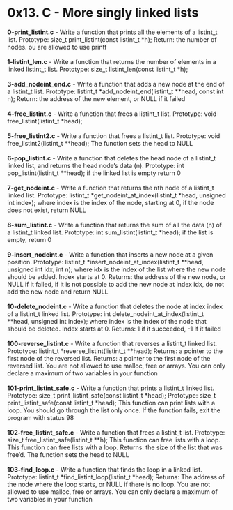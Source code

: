 # 0x13. C - More singly linked lists<br/>
**0-print_listint.c** - Write a function that prints all the elements of a listint_t list. Prototype: size_t print_listint(const listint_t *h); Return: the number of nodes. ou are allowed to use printf<br/><br/>
**1-listint_len.c** - Write a function that returns the number of elements in a linked listint_t list. Prototype: size_t listint_len(const listint_t *h);<br/><br/>
**3-add_nodeint_end.c** - Write a function that adds a new node at the end of a listint_t list. Prototype: listint_t *add_nodeint_end(listint_t **head, const int n); Return: the address of the new element, or NULL if it failed<br/><br/>
**4-free_listint.c** - Write a function that frees a listint_t list. Prototype: void free_listint(listint_t *head);<br/><br/>
**5-free_listint2.c** - Write a function that frees a listint_t list. Prototype: void free_listint2(listint_t **head); The function sets the head to NULL<br/><br/>
**6-pop_listint.c** - Write a function that deletes the head node of a listint_t linked list, and returns the head node’s data (n). Prototype: int pop_listint(listint_t **head); if the linked list is empty return 0<br/><br/>
**7-get_nodeint.c** - Write a function that returns the nth node of a listint_t linked list. Prototype: listint_t *get_nodeint_at_index(listint_t *head, unsigned int index); where index is the index of the node, starting at 0, if the node does not exist, return NULL<br/><br/>
**8-sum_listint.c** - Write a function that returns the sum of all the data (n) of a listint_t linked list. Prototype: int sum_listint(listint_t *head); if the list is empty, return 0<br/><br/>
**9-insert_nodeint.c** - Write a function that inserts a new node at a given position. Prototype: listint_t *insert_nodeint_at_index(listint_t **head, unsigned int idx, int n); where idx is the index of the list where the new node should be added. Index starts at 0. Returns: the address of the new node, or NULL if it failed, if it is not possible to add the new node at index idx, do not add the new node and return NULL<br/><br/>
**10-delete_nodeint.c** - Write a function that deletes the node at index index of a listint_t linked list. Prototype: int delete_nodeint_at_index(listint_t **head, unsigned int index); where index is the index of the node that should be deleted. Index starts at 0. Returns: 1 if it succeeded, -1 if it failed<br/><br/>
**100-reverse_listint.c** - Write a function that reverses a listint_t linked list. Prototype: listint_t *reverse_listint(listint_t **head); Returns: a pointer to the first node of the reversed list. Returns: a pointer to the first node of the reversed list. You are not allowed to use malloc, free or arrays. You can only declare a maximum of two variables in your function<br/><br/>
**101-print_listint_safe.c** - Write a function that prints a listint_t linked list. Prototype: size_t print_listint_safe(const listint_t *head); Prototype: size_t print_listint_safe(const listint_t *head); This function can print lists with a loop. You should go through the list only once. If the function fails, exit the program with status 98<br/><br/>
**102-free_listint_safe.c** - Write a function that frees a listint_t list. Prototype: size_t free_listint_safe(listint_t **h); This function can free lists with a loop. This function can free lists with a loop. Returns: the size of the list that was free’d. The function sets the head to NULL<br/><br/>
**103-find_loop.c** - Write a function that finds the loop in a linked list. Prototype: listint_t *find_listint_loop(listint_t *head); Returns: The address of the node where the loop starts, or NULL if there is no loop. You are not allowed to use malloc, free or arrays. You can only declare a maximum of two variables in your function<br/><br/>
